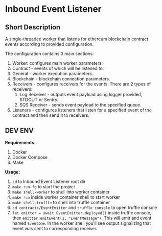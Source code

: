 # Inbound Event Listener

## Short Description
A single-threaded worker that listens for ethereum blockchain contract events according to provided configuration.

The configuration contains 3 main sections:
1. Worker: configures main worker parameters:
  1. Contract - events of which will be listened to.
  1. General - worker execution parameters.
  1. Blockchain - blockchain connection parameters.
1. Receivers - configures receivers for the events. There are 2 types of receivers:
    1. Log Receiver - outputs event payload using logger provided, STDOUT or Sentry.
    1. SQS Receiver - sends event payload to the specified queue.
1. Listeners - configures listeners that listen for a specified event of the contract and then send it to receivers.

## DEV ENV

**Requirements**:
1. Docker
1. Docker Compose
1. Make

**Usage:**
1. ``cd`` to Inbound Event Listener root dir
1. ```make run-fg``` to start the project
1. ```make shell-worker``` to shell into worker container
1. ```make run``` inside worker container shell to start worker
1. ```make shell-truffle``` to shell into truffle container
1. ```cd contracts/EventEmitter``` and ```truffle console``` to open truffle console
1. ```let emitter = await EventEmitter.deployed()``` inside truffle console, then ```emitter.emitEvent(1, "EventMessage")```. This will emit and event named ```EventOne```. In the worker shell you'll see output signalizing that event was sent to corresponding receiver.
